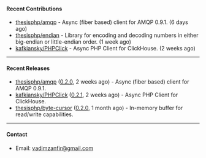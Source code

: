 #### Recent Contributions

- [thesisphp/amqp](https://github.com/thesisphp/amqp) - Async (fiber based) client for AMQP 0.9.1. (6 days ago)
- [thesisphp/endian](https://github.com/thesisphp/endian) - Library for encoding and decoding numbers in either big-endian or little-endian order. (1 week ago)
- [kafkiansky/PHPClick](https://github.com/kafkiansky/PHPClick) - Async PHP Client for ClickHouse. (2 weeks ago)

---

#### Recent Releases

- [thesisphp/amqp](https://github.com/thesisphp/amqp) ([0.2.0](https://github.com/thesisphp/amqp/releases/tag/0.2.0), 2 weeks ago) - Async (fiber based) client for AMQP 0.9.1.
- [kafkiansky/PHPClick](https://github.com/kafkiansky/PHPClick) ([0.2.1](https://github.com/kafkiansky/PHPClick/releases/tag/0.2.1), 2 weeks ago) - Async PHP Client for ClickHouse.
- [thesisphp/byte-cursor](https://github.com/thesisphp/byte-cursor) ([0.2.0](https://github.com/thesisphp/byte-cursor/releases/tag/0.2.0), 1 month ago) - In-memory buffer for read/write capabilities.

---

#### Contact

- Email: [vadimzanfir@gmail.com](mailto://vadimzanfir@gmail.com)
